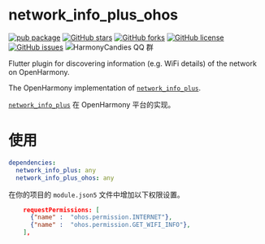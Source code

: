 # network_info_plus_ohos

[![pub package](https://img.shields.io/pub/v/network_info_plus_ohos.svg)](https://pub.dartlang.org/packages/network_info_plus_ohos) [![GitHub stars](https://img.shields.io/github/stars/harmonycandies/network_info_plus_ohos)](https://github.com/harmonycandies/network_info_plus_ohos/stargazers) [![GitHub forks](https://img.shields.io/github/forks/harmonycandies/network_info_plus_ohos)](https://github.com/harmonycandies/network_info_plus_ohos/network) [![GitHub license](https://img.shields.io/github/license/harmonycandies/network_info_plus_ohos)](https://github.com/harmonycandies/network_info_plus_ohos/blob/master/LICENSE) [![GitHub issues](https://img.shields.io/github/issues/harmonycandies/network_info_plus_ohos)](https://github.com/harmonycandies/network_info_plus_ohos/issues) ![HarmonyCandies QQ 群](https://img.shields.io/badge/dynamic/yaml?url=https%3A%2F%2Fraw.githubusercontent.com%2Fharmonycandies%2F.github%2Frefs%2Fheads%2Fmain%2Fdata.yml&query=%24.qq_group_number&label=QQ%E7%BE%A4&logo=qq&color=1DACE8)

Flutter plugin for discovering information (e.g. WiFi details) of the network on OpenHarmony.

The OpenHarmony implementation of [`network_info_plus`][1].

[`network_info_plus`][1] 在 OpenHarmony 平台的实现。


# 使用

```yaml
dependencies:
  network_info_plus: any
  network_info_plus_ohos: any
```

在你的项目的 `module.json5` 文件中增加以下权限设置。

```json
    requestPermissions: [
      {"name" :  "ohos.permission.INTERNET"},
      {"name" :  "ohos.permission.GET_WIFI_INFO"},
    ],
```


 [1]: https://pub.dev/packages/network_info_plus

